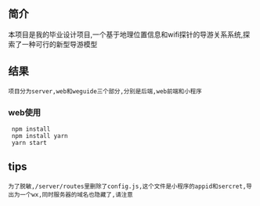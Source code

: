 ##   简介
  
  本项目是我的毕业设计项目,一个基于地理位置信息和wifi探针的导游关系系统,探索了一种可行的新型导游模型


##  结果
	
	项目分为server,web和weguide三个部分,分别是后端,web前端和小程序

###  web使用
	 npm install
	 npm install yarn
	 yarn start

##	tips
	为了脱敏,/server/routes里删除了config.js,这个文件是小程序的appid和sercret,导出为一个wx,同时服务器的域名也隐藏了,请注意
